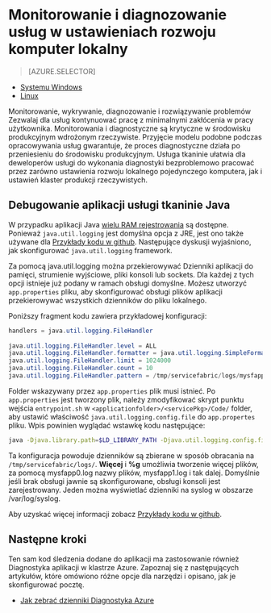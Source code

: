 <properties
   pageTitle="Lokalnie monitorowania i diagnozowanie usług napisane za pomocą tkaninie usługi Azure | Microsoft Azure"
   description="Dowiedz się, jak można monitorować i diagnozowanie usług napisanym w języku Microsoft Azure usługi tkaninie na komputerze lokalnym rozwoju."
   services="service-fabric"
   documentationCenter=".net"
   authors="mani-ramaswamy"
   manager="timlt"
   editor=""/>

<tags
   ms.service="service-fabric"
   ms.devlang="dotnet"
   ms.topic="article"
   ms.tgt_pltfrm="NA"
   ms.workload="NA"
   ms.date="09/24/2016"
   ms.author="subramar"/>


# <a name="monitor-and-diagnose-services-in-a-local-machine-development-setup"></a>Monitorowanie i diagnozowanie usług w ustawieniach rozwoju komputer lokalny


> [AZURE.SELECTOR]
- [Systemu Windows](service-fabric-diagnostics-how-to-monitor-and-diagnose-services-locally.md)
- [Linux](service-fabric-diagnostics-how-to-monitor-and-diagnose-services-locally-linux.md)

Monitorowanie, wykrywanie, diagnozowanie i rozwiązywanie problemów Zezwalaj dla usług kontynuować pracę z minimalnymi zakłócenia w pracy użytkownika. Monitorowania i diagnostyczne są krytyczne w środowisku produkcyjnym wdrożonym rzeczywiste. Przyjęcie modelu podobne podczas opracowywania usług gwarantuje, że proces diagnostyczne działa po przeniesieniu do środowisku produkcyjnym. Usługa tkaninie ułatwia dla deweloperów usługi do wykonania diagnostyki bezproblemowo pracować przez zarówno ustawienia rozwoju lokalnego pojedynczego komputera, jak i ustawień klaster produkcji rzeczywistych.


## <a name="debugging-service-fabric-java-applications"></a>Debugowanie aplikacji usługi tkaninie Java

W przypadku aplikacji Java [wielu RAM rejestrowania](http://en.wikipedia.org/wiki/Java_logging_framework) są dostępne. Ponieważ `java.util.logging` jest domyślna opcja z JRE, jest ono także używane dla [Przykłady kodu w github](http://github.com/Azure-Samples/service-fabric-java-getting-started).  Następujące dyskusji wyjaśniono, jak skonfigurować `java.util.logging` framework. 
 
Za pomocą java.util.logging można przekierowywać Dzienniki aplikacji do pamięci, strumienie wyjściowe, pliki konsoli lub sockets. Dla każdej z tych opcji istnieje już podany w ramach obsługi domyślne. Możesz utworzyć `app.properties` pliku, aby skonfigurować obsługi plików aplikacji przekierowywać wszystkich dzienników do pliku lokalnego. 

Poniższy fragment kodu zawiera przykładowej konfiguracji: 

```java 
handlers = java.util.logging.FileHandler
 
java.util.logging.FileHandler.level = ALL
java.util.logging.FileHandler.formatter = java.util.logging.SimpleFormatter
java.util.logging.FileHandler.limit = 1024000
java.util.logging.FileHandler.count = 10
java.util.logging.FileHandler.pattern = /tmp/servicefabric/logs/mysfapp%u.%g.log             
```

Folder wskazywany przez `app.properties` plik musi istnieć. Po `app.properties` jest tworzony plik, należy zmodyfikować skrypt punktu wejścia `entrypoint.sh` w `<applicationfolder>/<servicePkg>/Code/` folder, aby ustawić właściwość `java.util.logging.config.file` do `app.propertes` pliku. Wpis powinien wyglądać wstawkę kodu następujące:

```sh 
java -Djava.library.path=$LD_LIBRARY_PATH -Djava.util.logging.config.file=<path to app.properties> -jar <service name>.jar
```
 
 
Ta konfiguracja powoduje dzienników są zbierane w sposób obracania na `/tmp/servicefabric/logs/`. **Więcej** i **%g** umożliwia tworzenie więcej plików, za pomocą mysfapp0.log nazwy plików, mysfapp1.log i tak dalej. Domyślnie jeśli brak obsługi jawnie są skonfigurowane, obsługi konsoli jest zarejestrowany. Jeden można wyświetlać dzienniki na syslog w obszarze /var/log/syslog.
 
Aby uzyskać więcej informacji zobacz [Przykłady kodu w github](http://github.com/Azure-Samples/service-fabric-java-getting-started).  



## <a name="next-steps"></a>Następne kroki
Ten sam kod śledzenia dodane do aplikacji ma zastosowanie również Diagnostyka aplikacji w klastrze Azure. Zapoznaj się z następujących artykułów, które omówiono różne opcje dla narzędzi i opisano, jak je skonfigurować pocztę.
* [Jak zebrać dzienniki Diagnostyka Azure](service-fabric-diagnostics-how-to-setup-lad.md)
